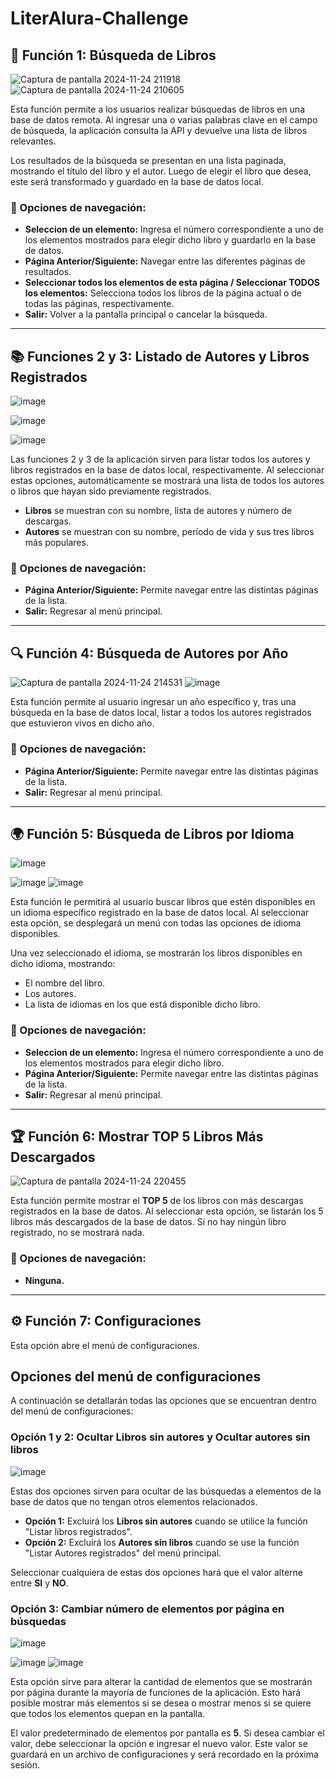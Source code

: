 # LiterAlura-Challenge

## 🚀 Función 1: Búsqueda de Libros
![Captura de pantalla 2024-11-24 211918](https://github.com/user-attachments/assets/f1cb4624-43e1-4418-a3a9-5b37ad90ca92)
![Captura de pantalla 2024-11-24 210605](https://github.com/user-attachments/assets/1b8b172f-b0ea-4dea-8bb3-657cf73994e2)

Esta función permite a los usuarios realizar búsquedas de libros en una base de datos remota. Al ingresar una o varias palabras clave en el campo de búsqueda, la aplicación consulta la API y devuelve una lista de libros relevantes.

Los resultados de la búsqueda se presentan en una lista paginada, mostrando el título del libro y el autor. Luego de elegir el libro que desea, este será transformado y guardado en la base de datos local.

### 📱 Opciones de navegación:
- **Seleccion de un elemento:** Ingresa el número correspondiente a uno de los elementos mostrados para elegir dicho libro y guardarlo en la base de datos.
- **Página Anterior/Siguiente:** Navegar entre las diferentes páginas de resultados.
- **Seleccionar todos los elementos de esta página / Seleccionar TODOS los elementos:** Selecciona todos los libros de la página actual o de todas las páginas, respectivamente.
- **Salir:** Volver a la pantalla principal o cancelar la búsqueda.

---

## 📚 Funciones 2 y 3: Listado de Autores y Libros Registrados

![image](https://github.com/user-attachments/assets/4ca06dc7-4969-4f29-a9b9-50d24dd34e76)

![image](https://github.com/user-attachments/assets/959e2f32-2830-458e-a2da-41c26482abea)

![image](https://github.com/user-attachments/assets/1d99eafc-471f-4197-9422-ad318f64519b)

Las funciones 2 y 3 de la aplicación sirven para listar todos los autores y libros registrados en la base de datos local, respectivamente. Al seleccionar estas opciones, automáticamente se mostrará una lista de todos los autores o libros que hayan sido previamente registrados.

- **Libros** se muestran con su nombre, lista de autores y número de descargas.
- **Autores** se muestran con su nombre, período de vida y sus tres libros más populares.

### 📱 Opciones de navegación:
- **Página Anterior/Siguiente:** Permite navegar entre las distintas páginas de la lista.
- **Salir:** Regresar al menú principal.

---

## 🔍 Función 4: Búsqueda de Autores por Año

![Captura de pantalla 2024-11-24 214531](https://github.com/user-attachments/assets/307a0753-9159-497b-8767-01ef01080bf9)
![image](https://github.com/user-attachments/assets/cb77ea6d-8076-4392-b90e-03052f7716c3)

Esta función permite al usuario ingresar un año específico y, tras una búsqueda en la base de datos local, listar a todos los autores registrados que estuvieron vivos en dicho año.

### 📱 Opciones de navegación:
- **Página Anterior/Siguiente:** Permite navegar entre las distintas páginas de la lista.
- **Salir:** Regresar al menú principal.

---

## 🌍 Función 5: Búsqueda de Libros por Idioma

![image](https://github.com/user-attachments/assets/8bcbe7d2-736c-41e3-8e20-1915e2bef6bd)

![image](https://github.com/user-attachments/assets/71a418ef-cc24-4fcb-88df-2559b1dc3514)
![image](https://github.com/user-attachments/assets/300210e6-59d2-45bd-8b82-17f86bcbaa1c)

Esta función le permitirá al usuario buscar libros que estén disponibles en un idioma específico registrado en la base de datos local. Al seleccionar esta opción, se desplegará un menú con todas las opciones de idioma disponibles.

Una vez seleccionado el idioma, se mostrarán los libros disponibles en dicho idioma, mostrando:
- El nombre del libro.
- Los autores.
- La lista de idiomas en los que está disponible dicho libro.

### 📱 Opciones de navegación:
- **Seleccion de un elemento:** Ingresa el número correspondiente a uno de los elementos mostrados para elegir dicho libro.
- **Página Anterior/Siguiente:** Permite navegar entre las distintas páginas de la lista.
- **Salir:** Regresar al menú principal.

---

## 🏆 Función 6: Mostrar TOP 5 Libros Más Descargados

![Captura de pantalla 2024-11-24 220455](https://github.com/user-attachments/assets/36022056-b9b6-4d11-8934-97c92af5a16c)

Esta función permite mostrar el **TOP 5** de los libros con más descargas registrados en la base de datos. Al seleccionar esta opción, se listarán los 5 libros más descargados de la base de datos. Si no hay ningún libro registrado, no se mostrará nada.

### 📱 Opciones de navegación:
- **Ninguna.**

---

## ⚙️ Función 7: Configuraciones

Esta opción abre el menú de configuraciones.



## Opciones del menú de configuraciones

A continuación se detallarán todas las opciones que se encuentran dentro del menú de configuraciones:

### Opción 1 y 2: Ocultar Libros sin autores y Ocultar autores sin libros

![image](https://github.com/user-attachments/assets/de4340bc-fddd-44cc-ab8c-9b00fc2c733a)

Estas dos opciones sirven para ocultar de las búsquedas a elementos de la base de datos que no tengan otros elementos relacionados.

- **Opción 1:** Excluirá los **Libros sin autores** cuando se utilice la función "Listar libros registrados".
- **Opción 2:** Excluirá los **Autores sin libros** cuando se use la función "Listar Autores registrados" del menú principal.

Seleccionar cualquiera de estas dos opciones hará que el valor alterne entre **SI** y **NO**.


### Opción 3: Cambiar número de elementos por página en búsquedas

![image](https://github.com/user-attachments/assets/4254d512-5c94-479c-95d4-46beb95a47aa)

![image](https://github.com/user-attachments/assets/c7fed64f-3ce0-4046-90b5-c030b0f14ef7)
![image](https://github.com/user-attachments/assets/88053196-ed56-4439-990f-cfdd2773d1d9)




Esta opción sirve para alterar la cantidad de elementos que se mostrarán por página durante la mayoría de funciones de la aplicación. Esto hará posible mostrar más elementos si se desea o mostrar menos si se quiere que todos los elementos quepan en la pantalla.

El valor predeterminado de elementos por pantalla es **5**. Si desea cambiar el valor, debe seleccionar la opción e ingresar el nuevo valor. Este valor se guardará en un archivo de configuraciones y será recordado en la próxima sesión.
